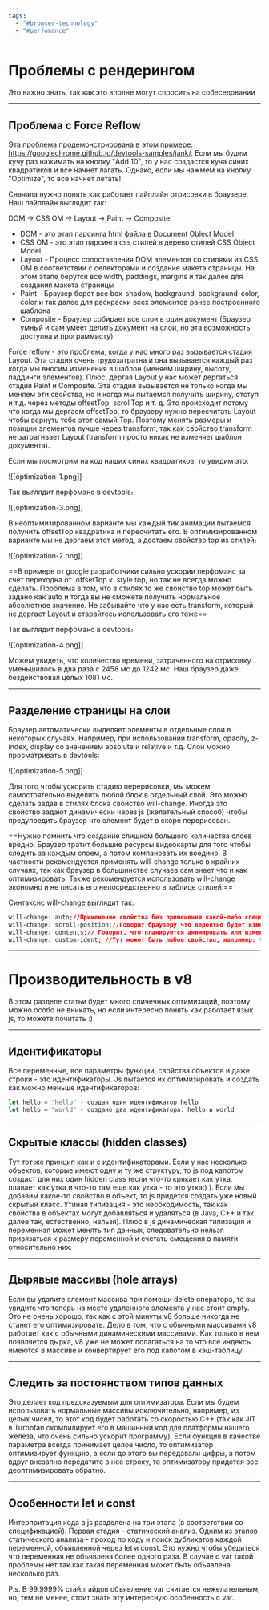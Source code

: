 ```yaml
---
tags:
  - "#browser-technology"
  - "#perfomance"
---
```

# Проблемы с рендерингом

Это важно знать, так как это вполне могут спросить на собеседовании

---

## Проблема с Force Reflow

Эта проблема продемонстрирована в этом примере: https://googlechrome.github.io/devtools-samples/jank/. Если мы будем кучу раз нажимать на кнопку "Add 10", то у нас создастся куча синих квадратиков и все начнет лагать. Однако, если мы нажмем на кнопку "Optimize", то все начнет летать!

Сначала нужно понять как работает пайплайн отрисовки в браузере. Наш пайплайн выглядит так:

DOM -> CSS OM -> Layout -> Paint -> Composite

- DOM - это этап парсинга html файла в Document Oblect Model
- CSS OM - это этап парсинга css стилей в дерево стилей CSS Object Model
- Layout - Процесс сопоставления DOM элементов со стилями из CSS OM в соответствии с селекторами и создание макета страницы. На этом этапе берутся все width, paddings, margins и так далее для создания макета страницы
- Paint - Браузер берет все box-shadow, backgraund, backgraund-color, color и так далее для раскраски всех элементов ранее построенного шаблона
- Composite - Браузер собирает все слои в один документ (Браузер умный и сам умеет делить документ на слои, но эта возможность доступна и программисту).

Force reflow - это проблема, когда у нас много раз вызывается стадия Layout. Эта стадия очень трудозатратна и она вызывается каждый раз когда мы вносим изменения в шаблон (меняем ширину, высоту, паддинги элементов). Плюс, дергая Layout у нас может дергаться стадия Paint и Composite.
Эта стадия вызывается не только когда мы меняем эти свойства, но и когда мы пытаемся получить ширину, отступ и т.д. через методы offsetTop, scrollTop  и т. д. Это происходит потому что когда мы дергаем offsetTop, то браузеру нужно пересчитать Layout чтобы вернуть тебе этот самый Top. Поэтому менять размеры и позиции элементов лучше через transform, так как свойство transform не затрагивает Layout (transform просто никак не изменяет шаблон документа).

Если мы посмотрим на код наших синих квадратиков, то увидим это:

![[optimization-1.png]]

Так выглядит перфоманс в devtools։

![[optimization-3.png]]

В неоптимизированном варианте мы каждый тик анимации пытаемся получить offsetTop квадратика и пересчитать его. В оптимизированном варианте мы не дергаем этот метод, а достаем свойство top из стилей։

![[optimization-2.png]]

==В примере от google разработчики сильно ускории перфоманс за счет переходна от .offsetTop к .style.top, но так не всегда можно сделать. Проблема в том, что в стилях то же свойство top может быть задано как auto и тогда вы не сможете получить нормальное абсолютное значение. Не забывайте что у нас есть transform, который не дергает Layout и старайтесь использовать его тоже==

Так выглядит перфоманс в devtools։

![[optimization-4.png]]

Можем увидеть, что количество времени, затраченного на отрисовку уменьшилось в два раза с 2458 мс до 1242 мс. Наш браузер даже бездействовал целых 1081 мс.

---
## Разделение страницы на слои

Браузер автоматически выделяет элементы в отдельные слои в некоторых случаях. Например, при использовании transform, opacity, z-index, display со значением absolute и relative и т.д. Слои можно просматривать в devtools:

![[optimization-5.png]]

Для того чтобы ускорить стадию перерисовки, мы можем самостоятельно выделить любой блок в отдельный слой. Это можно сделать задав в стилях блока свойство will-change. Иногда это свойство задают динамически через js (желательный способ) чтобы предупредить браузер что элемент будет в скоре перерисован.

==Нужно помнить что создание слишком большого количества слоев вредно. Браузер тратит большие ресурсы видеокарты для того чтобы следить за каждым слоем, а потом компановать их воедино. В частности рекомендуется применять will-change только в крайних случаях, так как браузер в большинстве случаев сам знает что и как оптимизировать. Также рекомендуется использовать will-change экономно и не писать его непосредственно в таблице стилей.==

Синтаксис will-change выглядит так:

```css
will-change: auto;//Применение свойства без применения какой-либо специальной эвристики
will-change: scroll-position;//Говорит браузеру что вероятно будет изменена позиция скролла
will-change: contents;// Говорит, что планируется анимировать или изменить что-то в содержимом элемента в ближайшем будущем.
will-change: custom-ident; //Тут может быть любое свойство, например: transform
```

---
# Производительность в v8

В этом разделе статьи будет много спичечных оптимизаций, поэтому можно особо не вникать, но если интересно понять как работает язык js, то можете почитать :)

---
## Идентификаторы

Все переменные, все параметры функции, свойства объектов и даже строки - это идентификаторы. Js пытается их оптимизировать и создать как можно меньше идентификаторов:

```js
let hello = "hello" - создан один идентификатор hello
let hello = "world" - создано два идентификатора: hello и world
```

---
## Скрытые классы (hidden classes)

Тут тот же принцип как и с идентификаторами. Если у нас несколько объектов, которые имеют одну и ту же структуру, то js под капотом создаст для них один hidden class (если что-то крякает как утка, плавает как утка и что-то там еще как утка - то это утка:) ). Если мы добавим какое-то свойство в объект, то js придется создать уже новый скрытый класс. Утиная типизация - это необходимость, так как свойства в объектах могут добавляться и удаляться (в Java, C++ и так далее так, естественно, нельзя). Плюс в js динамическая типизация и переменная может менять тип данных, следовательно нельзя привязаться к размеру переменной и счетать смещения в памяти относительно них.

---
## Дырявые массивы (hole arrays)

Если вы удалите элемент массива при помощи delete оператора, то вы увидите что теперь на месте удаленного элемента у нас стоит empty. Это не очень хорошо, так как с этой минуты v8 больше никогда не станет его оптимизировать. Дело в том, что с обычными массивами v8 работает как с обычными динамическими массивами. Как только в нем появляется дырка, v8 уже не может полагаться на то что все индексы имеются в массиве и конвертирует его под капотом в хэш-таблицу.

---
## Следить за постоянством типов данных

Это делает код предсказуемым для оптимизатора. Если мы будем использовать нормальные массивы исключительно, например, из целых чисел, то этот код будет работать со скоростью C++ (так как JIT в Turbofan скомпилирует его в машинный код для платформы нашего железа, что очень сильно ускорит программу). Если функция в качестве параметра всегда принимает целое число, то оптимизатор оптимизирует функцию, а если до этого вы передавали цифры, а потом вдруг внезапно передатите в нее строку, то оптимизатору придется все деоптимизировать обратно.

---
## Особенности let и const

Интерпритация кода в js разделена на три этапа (в соответствии со спецификацией). Первая стадия - статический анализ. Одним из этапов статического анализа - проход по коду и поиск дубликатов каждой переменной, объявленной через let и const. Это нужно чтобы убедиться что переменная не объявлена более одного раза. В случае с var такой проблемы нет так как такая переменная может быть объявлена несколько раз.

P.s. В 99.9999% стайлгайдов объявление var считается нежелательным, но, тем не менее, стоит знать эту интересную особенность с var.